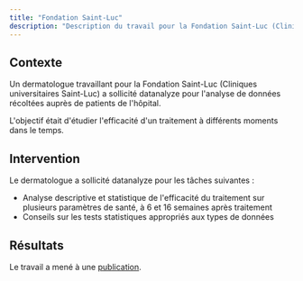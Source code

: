 ```yaml
---
title: "Fondation Saint-Luc"
description: "Description du travail pour la Fondation Saint-Luc (Cliniques universitaires Saint-Luc)"
---
```


## Contexte

Un dermatologue travaillant pour la Fondation Saint-Luc (Cliniques universitaires Saint-Luc) a sollicité datanalyze pour l'analyse de données récoltées auprès de patients de l'hôpital.

L'objectif était d'étudier l'efficacité d'un traitement à différents moments dans le temps.

## Intervention

Le dermatologue a sollicité datanalyze pour les tâches suivantes :

- Analyse descriptive et statistique de l'efficacité du traitement sur plusieurs paramètres de santé, à 6 et 16 semaines après traitement
- Conseils sur les tests statistiques appropriés aux types de données

## Résultats

Le travail a mené à une [publication](https://link.springer.com/article/10.1007/s40261-023-01258-7).